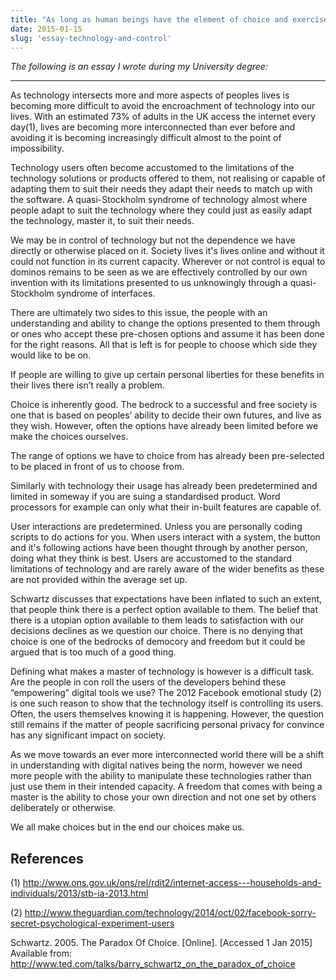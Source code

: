 ```yaml
---
title: "As long as human beings have the element of choice and exercise that element of choice, technology will stay the slave and man its master."
date: 2015-01-15
slug: 'essay-technology-and-control'
---
```


_The following is an essay I wrote during my University degree:_

---

As technology intersects more and more aspects of peoples lives is becoming more difficult to avoid the encroachment of technology into our lives. With an estimated 73% of adults in the UK access the internet every day(1), lives are becoming more interconnected than ever before and avoiding it is becoming increasingly difficult almost to the point of impossibility.

Technology users often become accustomed to the limitations of the technology solutions or products offered to them, not realising or capable of adapting them to suit their needs they adapt their needs to match up with the software. A quasi-Stockholm syndrome of technology almost where people adapt to suit the technology where they could just as easily adapt the technology, master it, to suit their needs. 

We may be in control of technology but not the dependence we have directly or otherwise placed on it. Society lives it's lives online and without it could not function in its current capacity. Wherever or not control is equal to dominos remains to be seen as we are effectively controlled by our own invention with its limitations presented to us unknowingly through a quasi-Stockholm syndrome of interfaces.

There are ultimately two sides to this issue, the people with an understanding and ability to change the options presented to them through or ones who accept these pre-chosen options and assume it has been done for the right reasons. All that is left is for people to choose which side they would like to be on. 

If people are willing to give up certain personal liberties for these benefits in their lives there isn’t really a problem.

Choice is inherently good. The bedrock to a successful and free society is one that is based on peoples’ ability to decide their own futures, and live as they wish. However, often the options have already been limited before we make the choices ourselves.

The range of options we have to choice from has already been pre-selected to be placed in front of us to choose from. 

Similarly with technology their usage has already been predetermined and limited in someway if you are suing a standardised product. Word processors for example can only what their in-built features are capable of. 

User interactions are predetermined. Unless you are personally coding scripts to do actions for you. When users interact with a system, the button and it's following actions have been thought through by another person, doing what they think is best. Users are accustomed to the standard limitations of technology and are rarely aware of the wider benefits as these are not provided within the average set up.

Schwartz discusses that expectations have been inflated to such an extent, that people think there is a perfect option available to them. The belief that there is a utopian option available to them leads to satisfaction with our decisions declines as we question our choice. There is no denying that choice is one of the bedrocks of democory and freedom but it could be argued that is too much of a good thing.

Defining what makes a master of technology is however is a difficult task. Are the people in con roll the users of the developers behind these “empowering” digital tools we use? The 2012 Facebook emotional study (2) is one such reason to show that the technology itself is controlling its users. Often, the users themselves knowing it is happening. However, the question still remains if the matter of people sacrificing personal privacy for convince has any significant impact on society.

As we move towards an ever more interconnected world there will be a shift in understanding with digital natives being the norm, however we need more people with the ability to manipulate these technologies rather than just use them in their intended capacity. A freedom that comes with being a master is the ability to chose your own direction and not one set by others deliberately or otherwise.

We all make choices but in the end our choices make us.

## References 

(1) http://www.ons.gov.uk/ons/rel/rdit2/internet-access---households-and-individuals/2013/stb-ia-2013.html

(2) http://www.theguardian.com/technology/2014/oct/02/facebook-sorry-secret-psychological-experiment-users

Schwartz. 2005. The Paradox Of Choice. [Online]. [Accessed 1 Jan 2015] Available from: http://www.ted.com/talks/barry_schwartz_on_the_paradox_of_choice

